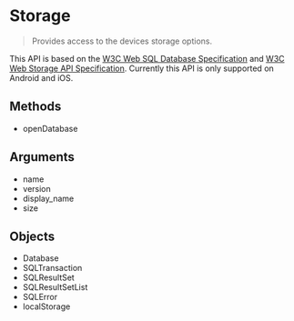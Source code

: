 Storage
==========

> Provides access to the devices storage options.  

This API is based on the [W3C Web SQL Database Specification](http://dev.w3.org/html5/webdatabase/) and [W3C Web Storage API Specification](http://dev.w3.org/html5/webstorage/). Currently this API is only supported on Android and iOS.  

Methods
-------

- openDatabase

Arguments
---------

- name
- version
- display_name
- size

Objects
-------

- Database
- SQLTransaction
- SQLResultSet
- SQLResultSetList
- SQLError
- localStorage
